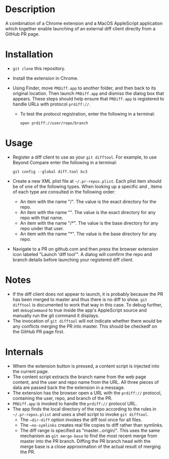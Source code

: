 # Description

A combination of a Chrome extension and a MacOS AppleScript application which together enable launching of an external diff client directly from a GitHub PR page.

# Installation

* `git clone` this repository.

* Install the extension in Chrome.

* Using Finder, move `PRDiff.app` to another folder, and then back to its original location.  Then launch `PRDiff.app` and dismiss the dialog box that appears.  These steps should help ensure that `PRDiff.app` is registered to handle URLs with protocol `prdiff://`.

  * To test the protocol registration, enter the following in a terminal:

    ```shell
    open prdiff://user/repo/branch
    ```

# Usage

* Register a diff client to use as your `git difftool`.  For example, to use Beyond Compare enter the following in a terminal:

  ```shell
  git config --global diff.tool bc3
  ```

* Create a new XML plist file at `~/.pr-repos.plist`.  Each plist item should be of one of the following types.  When looking up a specific <user> and <repo>, items of each type are consulted in the following order:

  * An item with the name "<user>/<repo>".  The value is the exact directory for the repo.
  * An item with the name "<repo>".  The value is the exact directory for any repo with that name.
  * An item with the name "<user>/*".  The value is the base directory for any repo under that user.
  * An item with the name "*".  The value is the base directory for any repo.

* Navigate to a PR on github.com and then press the browser extension icon labeled "Launch 'diff tool'".  A dialog will comfirm the repo and branch details before launching your registered diff client.

# Notes

* If the diff client does not appear to launch, it is probably because the PR has been merged to master and thus there is no diff to show.  `git difftool` is documented to work that way in this case.  To debug further, set `debugCommand` to true inside the app's AppleScript source and manually run the git command it displays.
* The invocation of `git difftool` will not indicate whether there would be any conflicts merging the PR into master.  This should be checkedf on the GitHub PR page first.

# Internals

* Whem the extension button is pressed, a content script is injected into the current page.
* The content script extracts the branch name from the web page content, and the user and repo name from the URL.  All three pieces of data are passed back the the extension in a message.
* The extension has the browser open a URL with the `prdiff://` protocol, containing the user, repo, and branch of the PR.
* `PRDiff.app` is invoked to handle the `prdiff://` protocol URL.
* The app finds the local directory of the repo according to the rules in `~/.pr-repos.plist` and uses a shell script to invoke `git difftool`.
  * The `—dir-diff` option invokes the diff tool once for all files.
  * The `—no-symlinks` creates real file copies to diff rather than symlinks.
  * The diff range is specified as "master...origin/<branch>".  This uses the same mechanism as `git merge-base` to find the most recent merge from master into the PR branch.  Diffing the PR branch head with the merge base is a close approximation of the actual result of merging the PR.
